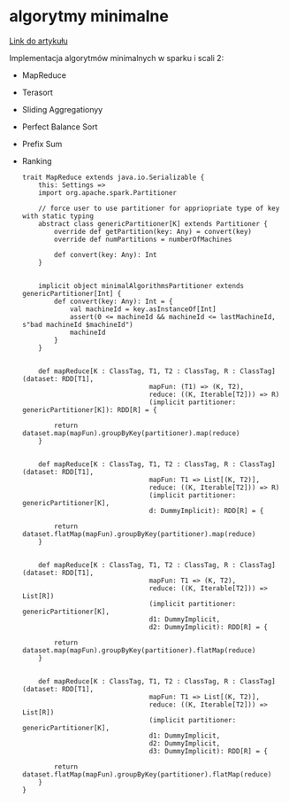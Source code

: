 # algorytmy minimalne
[Link do artykułu](https://www.researchgate.net/publication/262218295_Minimal_MapReduce_algorithms)

Implementacja algorytmów minimalnych w sparku i scali 2:

- MapReduce
- Terasort
- Sliding Aggregationyy
- Perfect Balance Sort
- Prefix Sum
- Ranking



      trait MapReduce extends java.io.Serializable {
          this: Settings =>
          import org.apache.spark.Partitioner
          
          // force user to use partitioner for appriopriate type of key with static typing
          abstract class genericPartitioner[K] extends Partitioner { 
              override def getPartition(key: Any) = convert(key)
              override def numPartitions = numberOfMachines
              
              def convert(key: Any): Int
          }
          
          
          implicit object minimalAlgorithmsPartitioner extends genericPartitioner[Int] {
              def convert(key: Any): Int = { 
                  val machineId = key.asInstanceOf[Int]
                  assert(0 <= machineId && machineId <= lastMachineId, s"bad machineId $machineId")
                  machineId
              }
          }
          
          
          def mapReduce[K : ClassTag, T1, T2 : ClassTag, R : ClassTag](dataset: RDD[T1], 
                                      mapFun: (T1) => (K, T2), 
                                      reduce: ((K, Iterable[T2])) => R)
                                      (implicit partitioner: genericPartitioner[K]): RDD[R] = {
                                          
              return dataset.map(mapFun).groupByKey(partitioner).map(reduce)
          }
          
          
          def mapReduce[K : ClassTag, T1, T2 : ClassTag, R : ClassTag](dataset: RDD[T1], 
                                      mapFun: T1 => List[(K, T2)], 
                                      reduce: ((K, Iterable[T2])) => R)
                                      (implicit partitioner: genericPartitioner[K], 
                                      d: DummyImplicit): RDD[R] = {
                                          
              return dataset.flatMap(mapFun).groupByKey(partitioner).map(reduce)
          }
          
          
          def mapReduce[K : ClassTag, T1, T2 : ClassTag, R : ClassTag](dataset: RDD[T1], 
                                      mapFun: T1 => (K, T2), 
                                      reduce: ((K, Iterable[T2])) => List[R])
                                      (implicit partitioner: genericPartitioner[K], 
                                      d1: DummyImplicit,
                                      d2: DummyImplicit): RDD[R] = {
              
              return dataset.map(mapFun).groupByKey(partitioner).flatMap(reduce)
          }
                                          
                                          
          def mapReduce[K : ClassTag, T1, T2 : ClassTag, R : ClassTag](dataset: RDD[T1], 
                                      mapFun: T1 => List[(K, T2)], 
                                      reduce: ((K, Iterable[T2])) => List[R])
                                      (implicit partitioner: genericPartitioner[K], 
                                      d1: DummyImplicit,
                                      d2: DummyImplicit,
                                      d3: DummyImplicit): RDD[R] = {
                                          
              return dataset.flatMap(mapFun).groupByKey(partitioner).flatMap(reduce)
          }
      }
